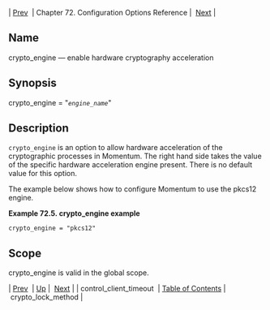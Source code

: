 | [Prev](conf.ref.control_client_timeout)  | Chapter 72. Configuration Options Reference |  [Next](config.crypto_lock_method) |

<a name="conf.ref.crypto_engine"></a>
## Name

crypto_engine — enable hardware cryptography acceleration

## Synopsis

crypto_engine = "*`engine_name`*"

<a name="idp24089264"></a>
## Description

`crypto_engine` is an option to allow hardware acceleration of the cryptographic processes in Momentum. The right hand side takes the value of the specific hardware acceleration engine present. There is no default value for this option.

The example below shows how to configure Momentum to use the pkcs12 engine.

<a name="example.crypto_engine"></a>

**Example 72.5. crypto_engine example**

`crypto_engine = "pkcs12"`
<a name="idp24094704"></a>
## Scope

crypto_engine is valid in the global scope.

| [Prev](conf.ref.control_client_timeout)  | [Up](config.options.ref) |  [Next](config.crypto_lock_method) |
| control_client_timeout  | [Table of Contents](index) |  crypto_lock_method |

